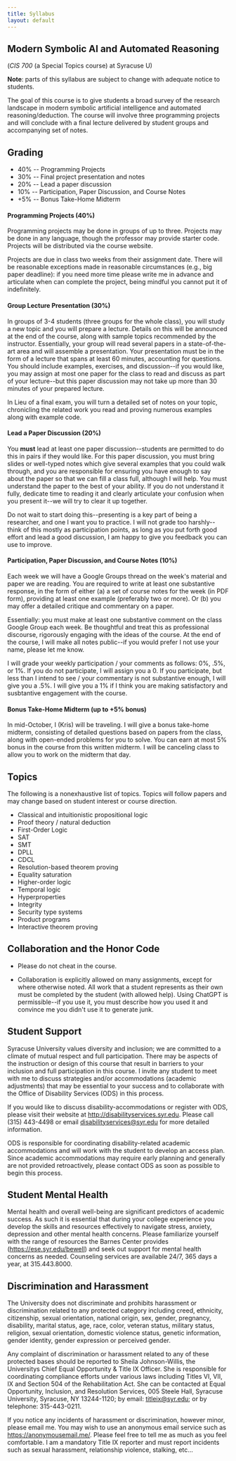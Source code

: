```yaml
---
title: Syllabus
layout: default
---
```


## Modern Symbolic AI and Automated Reasoning
(*CIS 700* (a Special Topics course) at Syracuse U)

**Note**: parts of this syllabus are subject to change with adequate
notice to students.

The goal of this course is to give students a broad survey of the
research landscape in modern symbolic artificial intelligence and
automated reasoning/deduction. The course will involve three
programming projects and will conclude with a final lecture delivered
by student groups and accompanying set of notes.

## Grading

- 40% -- Programming Projects
- 30% -- Final project presentation and notes
- 20% -- Lead a paper discussion
- 10% -- Participation, Paper Discussion, and Course Notes
- +5% -- Bonus Take-Home Midterm

#### Programming Projects (40%)

Programming projects may be done in groups of up to three. Projects
may be done in any language, though the professor may provide starter
code. Projects will be distributed via the course website.

Projects are due in class two weeks from their assignment date. There
will be reasonable exceptions made in reasonable circumstances (e.g.,
big paper deadline): if you need more time please write me in advance
and articulate when can complete the project, being mindful you cannot
put it of indefinitely.

#### Group Lecture Presentation (30%)

In groups of 3-4 students (three groups for the whole class), you will
study a new topic and you will prepare a lecture. Details on this will
be announced at the end of the course, along with sample topics
recommended by the instructor. Essentially, your group will read
several papers in a state-of-the-art area and will assemble a
presentation. Your presentation must be in the form of a lecture that
spans at least 60 minutes, accounting for questions. You should
include examples, exercises, and discussion--if you would like, you
may assign at most one paper for the class to read and discuss as part
of your lecture--but this paper discussion may not take up more than
30 minutes of your prepared lecture.

In Lieu of a final exam, you will turn a detailed set of notes on your
topic, chronicling the related work you read and proving numerous
examples along with example code.

#### Lead a Paper Discussion (20%)

You **must** lead at least one paper discussion--students are
permitted to do this in pairs if they would like. For this paper
discussion, you must bring slides or well-typed notes which give
several examples that you could walk through, and you are responsible
for ensuring you have enough to say about the paper so that we can
fill a class full, although I will help. You must understand the paper
to the best of your ability. If you do not understand it fully,
dedicate time to reading it and clearly articulate your confusion when
you present it--we will try to clear it up together.

Do not wait to start doing this--presenting is a key part of being a
researcher, and one I want you to practice. I will not grade too
harshly--think of this mostly as participation points, as long as you
put forth good effort and lead a good discussion, I am happy to give
you feedback you can use to improve.

#### Participation, Paper Discussion, and Course Notes (10%)

Each week we will have a Google Groups thread on the week's material
and paper we are reading. You are required to write at least one
substantive response, in the form of either (a) a set of course notes
for the week (in PDF form), providing at least one example (preferably
two or more). Or (b) you may offer a detailed critique and commentary
on a paper.

Essentially: you must make at least one substantive comment on the
class Google Group each week. Be thoughtful and treat this as
professional discourse, rigorously engaging with the ideas of the
course. At the end of the course, I will make all notes public--if you
would prefer I not use your name, please let me know.

I will grade your weekly participation / your comments as follows: 0%,
.5%, or 1%. If you do not participate, I will assign you a 0. If you
participate, but less than I intend to see / your commentary is not
substantive enough, I will give you a .5%. I will give you a 1% if I
think you are making satisfactory and susbtantive engagement with the
course.

#### Bonus Take-Home Midterm (up to +5% bonus)

In mid-October, I (Kris) will be traveling. I will give a bonus
take-home midterm, consisting of detailed questions based on papers
from the class, along with open-ended problems for you to solve. You
can earn at most 5% bonus in the course from this written midterm. I
will be canceling class to allow you to work on the midterm that day.

## Topics

The following is a nonexhaustive list of topics. Topics will follow
papers and may change based on student interest or course direction.

- Classical and intuitionistic propositional logic
- Proof theory / natural deduction
- First-Order Logic
- SAT
- SMT
- DPLL
- CDCL
- Resolution-based theorem proving
- Equality saturation
- Higher-order logic
- Temporal logic
- Hyperproperties
- Integrity
- Security type systems
- Product programs
- Interactive theorem proving


## Collaboration and the Honor Code

- Please do not cheat in the course.

- Collaboration is explicitly allowed on many assignments, except for
  where otherwise noted. All work that a student represents as their
  own must be completed by the student (with allowed help). Using
  ChatGPT is permissible--if you use it, you must describe how you
  used it and convince me you didn't use it to generate junk.

## Student Support

Syracuse University values diversity and inclusion; we are committed
to a climate of mutual respect and full participation. There may be
aspects of the instruction or design of this course that result in
barriers to your inclusion and full participation in this course. I
invite any student to meet with me to discuss strategies and/or
accommodations (academic adjustments) that may be essential to your
success and to collaborate with the Office of Disability Services
(ODS) in this process.

If you would like to discuss disability-accommodations or register
with ODS, please visit their website at
http://disabilityservices.syr.edu. Please call (315) 443-4498 or email
disabilityservices@syr.edu for more detailed information.

ODS is responsible for coordinating disability-related academic
accommodations and will work with the student to develop an access
plan. Since academic accommodations may require early planning and
generally are not provided retroactively, please contact ODS as soon
as possible to begin this process.

## Student Mental Health

Mental health and overall well-being are significant predictors of
academic success. As such it is essential that during your college
experience you develop the skills and resources effectively to
navigate stress, anxiety, depression and other mental health
concerns. Please familiarize yourself with the range of resources the
Barnes Center provides (https://ese.syr.edu/bewell) and seek out
support for mental health concerns as needed. Counseling services are
available 24/7, 365 days a year, at 315.443.8000.

## Discrimination and Harassment

The University does not discriminate and prohibits harassment or
discrimination related to any protected category including creed,
ethnicity, citizenship, sexual orientation, national origin, sex,
gender, pregnancy, disability, marital status, age, race, color,
veteran status, military status, religion, sexual orientation,
domestic violence status, genetic information, gender identity, gender
expression or perceived gender.

Any complaint of discrimination or harassment related to any of these
protected bases should be reported to Sheila Johnson-Willis, the
Universitys Chief Equal Opportunity & Title IX Officer. She is
responsible for coordinating compliance efforts under various laws
including Titles VI, VII, IX and Section 504 of the Rehabilitation
Act. She can be contacted at Equal Opportunity, Inclusion, and
Resolution Services, 005 Steele Hall, Syracuse University, Syracuse,
NY 13244-1120; by email: titleix@syr.edu; or by telephone:
315-443-0211.

If you notice any incidents of harassment or discrimination, however
minor, please email me. You may wish to use an anonymous email service
such as https://anonymousemail.me/. Please feel free to tell me as
much as you feel comfortable.  I am a mandatory Title IX reporter and
must report incidents such as sexual harassment, relationship
violence, stalking, etc...
